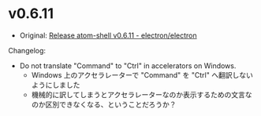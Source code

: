 # v0.6.11

* Original: [Release atom-shell v0.6.11 - electron/electron](https://github.com/electron/electron/releases/tag/v0.6.11)

Changelog:

* Do not translate "Command" to "Ctrl" in accelerators on Windows.
  * Windows 上のアクセラレーターで "Command" を "Ctrl" へ翻訳しないようにしました
  * 機械的に訳してしまうとアクセラレーターなのか表示するための文言なのか区別できなくなる、ということだろうか？
